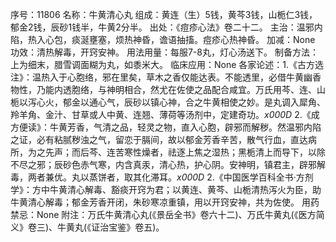 序号：11806
名称：牛黄清心丸
组成：黄连（生）5钱，黄芩3钱，山栀仁3钱，郁金2钱，辰砂1钱半，牛黄2分半。
出处：《痘疹心法》卷二十二。
主治：温邪内陷，热入心包，痰涎壅塞，烦热神昏，谵语抽搐。痘疹心热神昏。
加减：None
功效：清热解毒，开窍安神。
用法用量：每服7-8丸，灯心汤送下。
制备方法：上为细末，腊雪调面糊为丸，如黍米大。
临床应用：None
各家论述：1.《古方选注》：温热入于心胞络，邪在里矣，草木之香仅能达表。不能透里，必借牛黄幽香物性，乃能内透胞络，与神明相合，然尤在佐使之品配合咸宜。万氏用芩、连、山栀以泻心火，郁金以通心气，辰砂以镇心神，合之牛黄相使之妙。是丸调入犀角、羚羊角、金汁、甘草或人中黄、连翘、薄荷等汤剂中，定建奇功。_x000D_
2.《成方便读》：牛黄芳香，气清之品，轻灵之物，直入心胞，辟邪而解秽。然温邪内陷之证，必有粘腻秽浊之气，留恋于膈间，故以郁金芳香辛苦，散气行血，直达病所，为之先声；而后芩、连苦寒性燥者，祛逐上焦之湿热；黑栀清上而导下，以除不尽之邪；辰砂色赤气寒，内含真汞，清心热，护心阴。安神明，镇君主，辟邪解毒，两者兼优。丸以蒸饼者，取其化滞耳。_x000D_
2.《中国医学百科全书·方剂学》：方中牛黄清心解毒、豁痰开窍为君；以黄连、黄芩、山栀清热泻火为臣，助牛黄清心解毒；郁金芳香开闭，朱砂寒凉重镇，用以开窍安神，共为佐使。
用药禁忌：None
附注：万氏牛黄清心丸(《景岳全书》卷六十二)、万氏牛黄丸(《医方简义》卷三)、牛黄丸(《证治宝鉴》卷五)。
